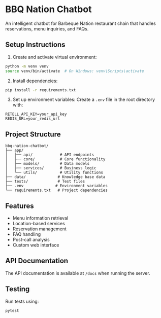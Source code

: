 # BBQ Nation Chatbot

An intelligent chatbot for Barbeque Nation restaurant chain that handles reservations, menu inquiries, and FAQs.

## Setup Instructions

1. Create and activate virtual environment:
```bash
python -m venv venv
source venv/bin/activate  # On Windows: venv\Scripts\activate
```

2. Install dependencies:
```bash
pip install -r requirements.txt
```

3. Set up environment variables:
Create a `.env` file in the root directory with:
```
RETELL_API_KEY=your_api_key
REDIS_URL=your_redis_url
```

## Project Structure

```
bbq-nation-chatbot/
├── app/
│   ├── api/            # API endpoints
│   ├── core/           # Core functionality
│   ├── models/         # Data models
│   ├── services/       # Business logic
│   └── utils/          # Utility functions
├── data/              # Knowledge base data
├── tests/             # Test files
├── .env              # Environment variables
└── requirements.txt   # Project dependencies
```

## Features

- Menu information retrieval
- Location-based services
- Reservation management
- FAQ handling
- Post-call analysis
- Custom web interface

## API Documentation

The API documentation is available at `/docs` when running the server.

## Testing

Run tests using:
```bash
pytest
``` 
